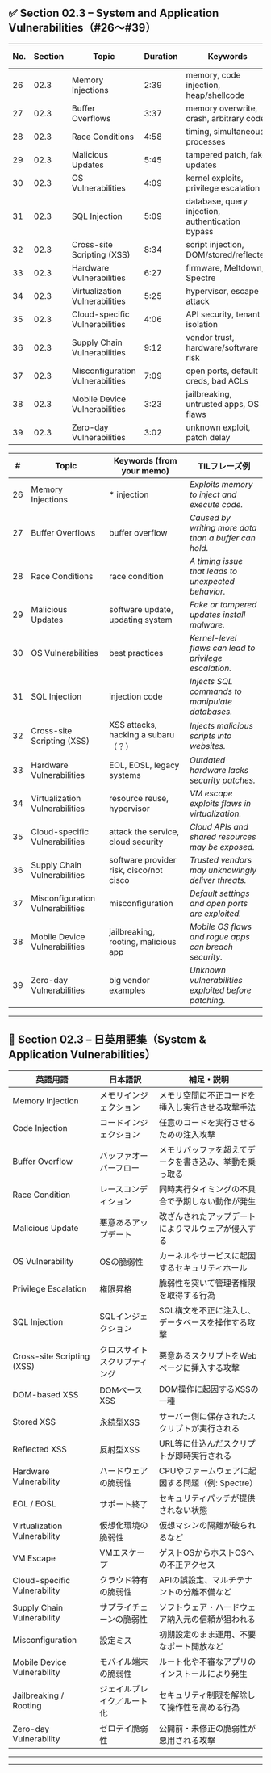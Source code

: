 
## ✅ Section 02.3 – System and Application Vulnerabilities（#26〜#39）

| No. | Section | Topic                             | Duration | Keywords                                | Watched | TIL Logged |
|-----|---------|-----------------------------------|----------|-----------------------------------------|---------|------------|
| 26  | 02.3    | Memory Injections                 | 2:39     | memory, code injection, heap/shellcode  | ✅      | ✅         |
| 27  | 02.3    | Buffer Overflows                  | 3:37     | memory overwrite, crash, arbitrary code | ✅      | ✅         |
| 28  | 02.3    | Race Conditions                   | 4:58     | timing, simultaneous processes          | ✅      | ✅         |
| 29  | 02.3    | Malicious Updates                 | 5:45     | tampered patch, fake updates            | ✅      | ✅         |
| 30  | 02.3    | OS Vulnerabilities                | 4:09     | kernel exploits, privilege escalation   | ✅      | ✅         |
| 31  | 02.3    | SQL Injection                     | 5:09     | database, query injection, authentication bypass| ✅      | ✅         |
| 32  | 02.3    | Cross-site Scripting (XSS)        | 8:34     | script injection, DOM/stored/reflected  | ✅      | ✅         |
| 33  | 02.3    | Hardware Vulnerabilities          | 6:27     | firmware, Meltdown, Spectre             | ✅      | ✅         |
| 34  | 02.3    | Virtualization Vulnerabilities    | 5:25     | hypervisor, escape attack               | ✅      | ✅         |
| 35  | 02.3    | Cloud-specific Vulnerabilities    | 4:06     | API security, tenant isolation          | ✅      | ✅         |
| 36  | 02.3    | Supply Chain Vulnerabilities      | 9:12     | vendor trust, hardware/software risk    | ✅      | ✅         |
| 37  | 02.3    | Misconfiguration Vulnerabilities  | 7:09     | open ports, default creds, bad ACLs     | ✅      | ✅         |
| 38  | 02.3    | Mobile Device Vulnerabilities     | 3:23     | jailbreaking, untrusted apps, OS flaws  | ✅      | ✅         |
| 39  | 02.3    | Zero-day Vulnerabilities          | 3:02     | unknown exploit, patch delay            | ✅      | ✅         |


| #  | Topic                            | Keywords (from your memo)               | TILフレーズ例                                               |
| -- | -------------------------------- | --------------------------------------- | ------------------------------------------------------ |
| 26 | Memory Injections                | \* injection                            | *Exploits memory to inject and execute code.*          |
| 27 | Buffer Overflows                 | buffer overflow                         | *Caused by writing more data than a buffer can hold.*  |
| 28 | Race Conditions                  | race condition                          | *A timing issue that leads to unexpected behavior.*    |
| 29 | Malicious Updates                | software update, updating system        | *Fake or tampered updates install malware.*            |
| 30 | OS Vulnerabilities               | best practices                          | *Kernel-level flaws can lead to privilege escalation.* |
| 31 | SQL Injection                    | injection code                          | *Injects SQL commands to manipulate databases.*        |
| 32 | Cross-site Scripting (XSS)       | XSS attacks, hacking a subaru（？）        | *Injects malicious scripts into websites.*             |
| 33 | Hardware Vulnerabilities         | EOL, EOSL, legacy systems               | *Outdated hardware lacks security patches.*            |
| 34 | Virtualization Vulnerabilities   | resource reuse, hypervisor              | *VM escape exploits flaws in virtualization.*          |
| 35 | Cloud-specific Vulnerabilities   | attack the service, cloud security      | *Cloud APIs and shared resources may be exposed.*      |
| 36 | Supply Chain Vulnerabilities     | software provider risk, cisco/not cisco | *Trusted vendors may unknowingly deliver threats.*     |
| 37 | Misconfiguration Vulnerabilities | misconfiguration                        | *Default settings and open ports are exploited.*       |
| 38 | Mobile Device Vulnerabilities    | jailbreaking, rooting, malicious app    | *Mobile OS flaws and rogue apps can breach security.*  |
| 39 | Zero-day Vulnerabilities         | big vendor examples                     | *Unknown vulnerabilities exploited before patching.*   |

---


## 📘 Section 02.3 – 日英用語集（System & Application Vulnerabilities）

| 英語用語                         | 日本語訳           | 補足・説明                          |
| ---------------------------- | -------------- | ------------------------------ |
| Memory Injection             | メモリインジェクション    | メモリ空間に不正コードを挿入し実行させる攻撃手法       |
| Code Injection               | コードインジェクション    | 任意のコードを実行させるための注入攻撃            |
| Buffer Overflow              | バッファオーバーフロー    | メモリバッファを超えてデータを書き込み、挙動を乗っ取る    |
| Race Condition               | レースコンディション     | 同時実行タイミングの不具合で予期しない動作が発生       |
| Malicious Update             | 悪意あるアップデート     | 改ざんされたアップデートによりマルウェアが侵入する      |
| OS Vulnerability             | OSの脆弱性         | カーネルやサービスに起因するセキュリティホール        |
| Privilege Escalation         | 権限昇格           | 脆弱性を突いて管理者権限を取得する行為            |
| SQL Injection                | SQLインジェクション    | SQL構文を不正に注入し、データベースを操作する攻撃     |
| Cross-site Scripting (XSS)   | クロスサイトスクリプティング | 悪意あるスクリプトをWebページに挿入する攻撃        |
| DOM-based XSS                | DOMベースXSS      | DOM操作に起因するXSSの一種               |
| Stored XSS                   | 永続型XSS         | サーバー側に保存されたスクリプトが実行される         |
| Reflected XSS                | 反射型XSS         | URL等に仕込んだスクリプトが即時実行される         |
| Hardware Vulnerability       | ハードウェアの脆弱性     | CPUやファームウェアに起因する問題（例: Spectre） |
| EOL / EOSL                   | サポート終了         | セキュリティパッチが提供されない状態             |
| Virtualization Vulnerability | 仮想化環境の脆弱性      | 仮想マシンの隔離が破られるなど                |
| VM Escape                    | VMエスケープ        | ゲストOSからホストOSへの不正アクセス           |
| Cloud-specific Vulnerability | クラウド特有の脆弱性     | APIの誤設定、マルチテナントの分離不備など         |
| Supply Chain Vulnerability   | サプライチェーンの脆弱性   | ソフトウェア・ハードウェア納入元の信頼が狙われる       |
| Misconfiguration             | 設定ミス           | 初期設定のまま運用、不要なポート開放など           |
| Mobile Device Vulnerability  | モバイル端末の脆弱性     | ルート化や不審なアプリのインストールにより発生        |
| Jailbreaking / Rooting       | ジェイルブレイク／ルート化  | セキュリティ制限を解除して操作性を高める行為         |
| Zero-day Vulnerability       | ゼロデイ脆弱性        | 公開前・未修正の脆弱性が悪用される攻撃            |

---


---
